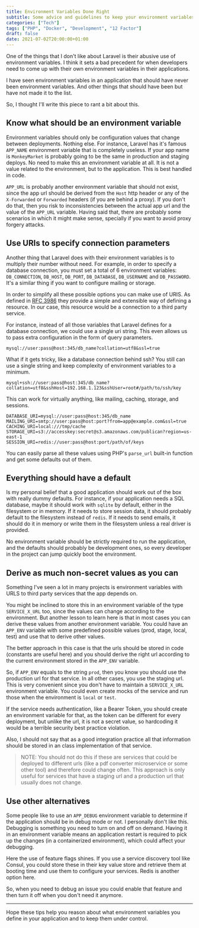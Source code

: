 ```yaml
---
title: Environment Variables Done Right
subtitle: Some advice and guidelines to keep your environment variables under control
categories: ["Tech"]
tags: ["PHP", "Docker", "Development", "12 Factor"] 
draft: false
date: 2021-07-02T20:00:00+01:00
---
```


One of the things that I don't like about Laravel is their abusive use of environment variables. I think it sets a bad precedent for when developers need to come up with their own environment variables in their applications. 

I have seen environment variables in an application that should have never been environment variables. And other things that should have been but have not made it to the list. 

So, I thought I'll write this piece to rant a bit about this.

## Know what should be an environment variable

Environment variables should only be configuration values that change between deployments. Nothing else. For instance, Laravel has it's famous `APP_NAME` environment variable that is completely useless. If your app name is `MonkeyMarket` is probably going to be the same in production and staging deploys. No need to make this an environment variable at all. It is not a value related to the environment, but to the application. This is best handled in code.

`APP_URL` is probably another environment variable that should not exist, since the app url should be derived from the `Host` http header or any of the `X-Forwarded` or `Forwarded` headers (if you are behind a proxy). If you don't do that, then you risk to inconsistencies between the actual app url and the value of the `APP_URL` variable. Having said that, there are probably some scenarios in which it might make sense, specially if you want to avoid proxy forgery attacks.

## Use URIs to specify connection parameters

Another thing that Laravel does with their environment variables is to multiply their number without need. For example, in order to specify a database connection, you must set a total of 6 environment variables: `DB_CONNECTION`, `DB_HOST`, `DB_PORT`, `DB_DATABASE`, `DB_USERNAME` and `DB_PASSWORD`. It's a similar thing if you want to configure mailing or storage.

In order to simplify all these possible options you can make use of URIS. As defined in [RFC 3986](https://datatracker.ietf.org/doc/html/rfc3986) they provide a simple and extensible way of defining a resource. In our case, this resource would be a connection to a third party service.

For instance, instead of all those variables that Laravel defines for a database connection, we could use a single uri string. This even allows us to pass extra configuration in the form of query parameters.

```env
mysql://user:pass@host:345/db_name?collation=utf8&ssl=true
```

What if it gets tricky, like a database connection behind ssh? You still can use a single string and keep complexity of environment variables to a minimum.

```env
mysql+ssh://user:pass@host:345/db_name?collation=utf8&sshHost=192.168.1.123&sshUser=root#/path/to/ssh/key
```

This can work for virtually anything, like mailing, caching, storage, and sessions.

```
DATABASE_URI=mysql://user:pass@host:345/db_name
MAILING_URI=smtp://user:pass@host:port?from=app@example.com&ssl=true
CACHING_URI=local:///tmp/cache
STORAGE_URI=s3://accesskey:secret@s3.amazonaws.com/publican?region=us-east-1
SESSION_URI=redis://user:pass@host:port/path/of/keys
```

You can easily parse all these values using PHP's `parse_url` built-in function and get some defaults out of them.

## Everything should have a default

Is my personal belief that a good application should work out of the box with really dummy defaults. For instance, if your application needs a SQL database, maybe it should work with `sqlite` by default, either in the filesystem or in memory. If it needs to store session data, it should probably default to the filesystem instead of `redis`. If it needs to send emails, it should do it in memory or write them in the filesystem unless a real driver is provided.

No environment variable should be strictly required to run the application, and the defaults should probably be development ones, so every developer in the project can jump quickly boot the environment.

## Derive as much non-secret values as you can

Something I've seen a lot in many projects is environment variables with URLS to third party services that the app depends on.

You might be inclined to store this in an environment variable of the type `SERVICE_X_URL` too, since the values can change according to the environment. But another lesson to learn here is that in most cases you can derive these values from another environment variable. You could have an `APP_ENV` variable with some predefined possible values (prod, stage, local, test) and use that to derive other values.

The better approach in this case is that the urls should be stored in code (constants are useful here) and you should derive the right url according to the current environment stored in the `APP_ENV` variable.

So, if `APP_ENV` equals to the string `prod`, then you know you should use the production url for that service. In all other cases, you use the staging url. This is very convenient since you don't have to maintain a `SERVICE_X_URL` environment variable. You could even create mocks of the service and run those when the environment is `local` or `test`.

If the service needs authentication, like a Bearer Token, you should create an environment variable for that, as the token can be different for every deployment, but unlike the url, it is not a secret value, so hardcoding it would be a terrible security best practice violation.

Also, I should not say that as a good integration practice all that information
should be stored in an class implementation of that service.

> NOTE: You should not do this if these are services that could be deployed to different urls (like a pdf converter microservice or some other tool) and therefore could change often. This approach is only useful for services that have a staging url and a production url that usually does not change.

## Use other alternatives

Some people like to use an `APP_DEBUG` environment variable to determine if the application should be in debug mode or not. I personally don't like this. Debugging is something you need to turn on and off on demand. Having it in an environment variable means an application restart is required to pick up the changes (in a containerized environment), which could affect your debugging.

Here the use of feature flags shines. If you use a service discovery tool like Consul, you could store these in their key value store and retrieve them at booting time and use them to configure your services. Redis is another option here.

So, when you need to debug an issue you could enable that feature and then turn it off when you don't need it anymore.

---

Hope these tips help you reason about what environment variables you define in your application and to keep them under control.
